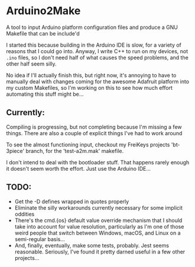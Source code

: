 # Arduino2Make

A tool to input Arduino platform configuration files and produce a GNU Makefile
that can be include'd

I started this because building in the Arduino IDE is slow, for a variety of
reasons that I could go into. Anyway, I write C++ to run on my devices, not
`.ino` files, so I don't need half of what causes the speed problems, and the
other half seem silly.

No idea if I'll actually finish this, but right now, it's annoying to have to
manually deal with changes coming for the awesome Adafruit platform into my
custom Makefiles, so I'm working on this to see how much effort automating this
stuff might be...

## Currently:

Compiling is progressing, but not completing because I'm missing a few things.
There are also a couple of explicit things I've had to work around

To see the almost functioning input, checkout my FreiKeys projects 'bt-3piece'
branch, for the 'test-a2m.mak' makefile.

I don't intend to deal with the bootloader stuff. That happens rarely enough it
doesn't seem worth the effort. Just use the Arduino IDE...

## TODO:

* Get the -D defines wrapped in quotes properly
* Eliminate the silly workarounds currently necessary for some implicit oddities
* There's the cmd.{os} default value override mechanism that I should take into
  account for value resolution, particularly as I'm one of those weird people
  that switch between Windows, macOS, and Linux on a semi-regular basis...
* And, finally, eventually, make some tests, probably. Jest seems reasonable.
  Seriously, I've found it pretty darned useful in a few other projects...